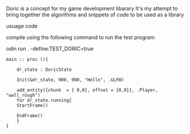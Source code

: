 Doric is a concept for my game development libarary
It's my attempt to bring together the algorithms and snippets of code to be used as a library

usuage code

compile using the following command to run the test program

odin run . -define:TEST_DORIC=true

```odin
main :: proc (){

    dr_state : DoricState

    Init(&dr_state, 900, 900, "Hello", .GLFW)

    add_entity({chunk  = { 0,0}, offset = {0,0}}, .Player, "wall_rough")
    for dr_state.running{
	StartFrame()

	EndFrame()
    }
}
